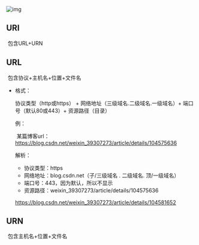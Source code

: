 ![img](https://images2015.cnblogs.com/blog/718408/201607/718408-20160726110106247-288108702.png)

## URI

​	包含URL+URN

## URL

​	包含协议+主机名+位置+文件名

+ 格式：

  协议类型（http或https） +  网络地址（三级域名.二级域名.一级域名）+  端口号（默认80或443）+ 资源路径（目录）

  例：

  ​	某篇博客url：https://blog.csdn.net/weixin_39307273/article/details/104575636

  解析：

  + 协议类型：https
  + 网络地址：blog.csdn.net（子/三级域名 .   二级域名.   顶/一级域名）
  + 端口号：443，因为默认，所以不显示
  + 资源路径：weixin_39307273/article/details/104575636

  https://blog.csdn.net/weixin_39307273/article/details/104581652

## URN

​	包含主机名+位置+文件名